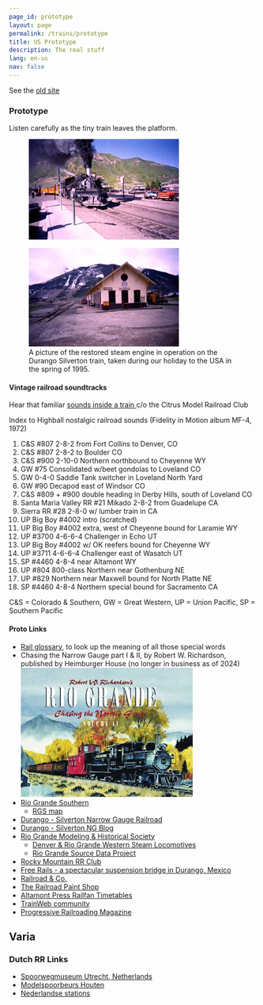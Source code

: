 ```yaml
---
page_id: prototype
layout: page
permalink: /trains/prototype
title: US Prototype
description: The real stuff
lang: en-us
nav: false
---
```


See the <a href="https://ebroerse.nl/trains/#proto">old site</a>

<h3><a id="proto">Prototype</a></h3>
<p>Listen carefully as the tiny train leaves the platform.</p>

<div class="w3-row">
<div class="w3-col s12 m6">
<figure><img src="/assets/img/trains/a2y012-kl.jpg" alt='Live steam in Durango, Spring 1995' class='w3-image'></figure>
</div>
<div class="w3-col s12 m6">
<figure>
<img src="/assets/img/trains/a2y013-kl.jpg" alt='Silverton Depot, Winter 1990' class='w3-image'>
<figcaption class="kleiner">A picture of the restored steam engine in operation on the Durango Silverton train, taken during our holiday to the USA in the spring of 1995.</figcaption>
</figure>
</div>
</div>

<h4>Vintage railroad soundtracks</h4>
<p>Hear that familiar <a href="https://www.citrusmodelrrclub.org/index7.htm">sounds inside a train </a>c/o the Citrus Model Railroad Club</p>

<p>Index to Highball nostalgic railroad sounds (Fidelity in Motion album MF-4, 1972)</p>
<ol>
<li>C&amp;S #807 2-8-2 from Fort Collins to Denver, CO</li>
<li>C&amp;S #807 2-8-2 to Boulder CO</li>
<li>C&amp;S #900 2-10-0 Northern northbound to Cheyenne WY</li>
<li>GW #75 Consolidated w/beet gondolas to Loveland CO</li>
<li>GW 0-4-0 Saddle Tank switcher in Loveland North Yard</li>
<li>GW #90 Decapod east of Windsor CO</li>
<li>C&amp;S #809 + #900 double heading in Derby Hills, south of Loveland CO</li>
<li>Santa Maria Valley RR #21 Mikado 2-8-2 from Guadelupe CA</li>
<li>Sierra RR #28 2-8-0 w/ lumber train in CA</li>
<li>UP Big Boy #4002 intro (scratched)</li>
<li>UP Big Boy #4002 extra, west of Cheyenne bound for Laramie WY</li>
<li>UP #3700 4-6-6-4 Challenger in Echo UT</li>
<li>UP Big Boy #4002 w/ OK reefers bound for Cheyenne WY</li>
<li>UP #3711 4-6-6-4 Challenger east of Wasatch UT</li>
<li>SP #4460 4-8-4 near Altamont WY</li>
<li>UP #804 800-class Northern near Gothenburg NE</li>
<li>UP #829 Northern near Maxwell bound for North Platte NE</li>
<li>SP #4460 4-8-4 Northern special bound for Sacramento CA</li>
</ol>

<p>C&amp;S = Colorado &amp; Southern, GW = Great Western, UP = Union Pacific, SP = Southern Pacific</p>

<h4>Proto Links</h4>
<ul>
<li><a href="https://en.wikipedia.org/wiki/Rail_terminology">Rail glossary</a>, to look up the meaning of all those special words</li>
<li>Chasing the Narrow Gauge part I &amp; II, by Robert W. Richardson, published by Heimburger House (no longer in business as of 2024)<br>
<img src="/assets/img/trains/RioGrandeVol2.jpg" alt='Chasing the Narrow Gauge, part II: buy this graet book' class='w3-image'>
</li>
<li><a href="https://nn3.tripod.com/index.htm">Rio Grande Southern</a>
<ul>
<li><a href="https://nn3.tripod.com/rgsmap.htm">RGS map</a></li>
</ul></li>
<li><a href="https://www.durangotrain.com/">Durango - Silverton Narrow Gauge Railroad</a></li>
<li><a href="https://www.durangotrain.com/blog/">Durango - Silverton NG Blog</a></li>
<li><a href="https://www.drgw.org/">Rio Grande Modeling &amp; Historical Society</a>
<ul>
<li><a href="https://www.drgw.org/drgw/steam/">Denver &amp; Rio Grande Western Steam Locomotives</a></li>
<li><a href="https://www.drgw.org/raw_data/">Rio Grande Source Data Project</a></li>
</ul></li>
<li><a href="https://www.rockymtnrrclub.org/">Rocky Mountain RR Club</a></li>
<li><a href="https://www.freerails.com/view_topic.php?id=2948&amp;forum_id=17&amp;highlight=trains+running+y">Free Rails - a spectacular suspension bridge in Durango, Mexico</a></li>
<li><a href="https://www.freiwald.com/">Railroad &amp; Co.</a></li>
<li><a href="https://paintshop.railfan.net/">The Railroad Paint Shop</a></li>
<li><a href="https://www.altamontpress.com/">Altamont Press Railfan Timetables</a></li>
<li><a href="https://www.trainweb.com/">TrainWeb community</a></li>
<li><a href="https://www.progressiverailroading.com/">Progressive Railroading Magazine</a></li>
</ul>

<h2><a id="varia">Varia</a></h2>

<h3>Dutch RR Links</h3>
<ul>
<li><a href="https://www.spoorwegmuseum.nl/">Spoorwegmuseum Utrecht, Netherlands</a></li>
<li><a href="https://www.modelspoorbeurs.nl/">Modelspoorbeurs Houten</a></li>
<li><a href="https://www.stationsweb.nl/">Nederlandse stations</a></li>
</ul>
